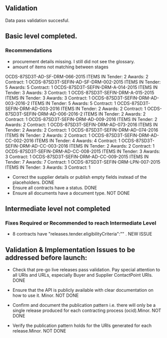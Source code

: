 ## Validation

Data pass validation succesful.

## Basic level completed.

### Recommendations

* procurement details missing. I still did not see the glossary.
* amount of items not matching between stages

OCDS-87SD3T-AD-SF-DRM-066-2015  ITEMS IN Tender:  2  Awards:  2  Contract:  1
OCDS-87SD3T-SEFIN-AD-SF-DRM-002-2015  ITEMS IN Tender:  5  Awards:  5  Contract:  1
OCDS-87SD3T-SEFIN-DRM-A-014-2015  ITEMS IN Tender:  3  Awards:  3  Contract:  1
OCDS-87SD3T-SEFIN-DRM-A-015-2015  ITEMS IN Tender:  3  Awards:  3  Contract:  1
OCDS-87SD3T-SEFIN-DRM-AD-003-2016-2  ITEMS IN Tender:  5  Awards:  5  Contract:  1
OCDS-87SD3T-SEFIN-DRM-AD-003-2016  ITEMS IN Tender:  2  Awards:  2  Contract:  1
OCDS-87SD3T-SEFIN-DRM-AD-006-2016-2  ITEMS IN Tender:  2  Awards:  2  Contract:  1
OCDS-87SD3T-SEFIN-DRM-AD-009-2016  ITEMS IN Tender:  2  Awards:  2  Contract:  1
OCDS-87SD3T-SEFIN-DRM-AD-073-2016  ITEMS IN Tender:  2  Awards:  2  Contract:  1
OCDS-87SD3T-SEFIN-DRM-AD-074-2016  ITEMS IN Tender:  2  Awards:  2  Contract:  1
OCDS-87SD3T-SEFIN-DRM-AD-CC-002-2016  ITEMS IN Tender:  4  Awards:  4  Contract:  1
OCDS-87SD3T-SEFIN-DRM-AD-CC-003-2016  ITEMS IN Tender:  2  Awards:  2  Contract:  1
OCDS-87SD3T-SEFIN-DRM-AD-CC-008-2015  ITEMS IN Tender:  3  Awards:  3  Contract:  1
OCDS-87SD3T-SEFIN-DRM-AD-CC-009-2015  ITEMS IN Tender:  7  Awards:  7  Contract:  1
OCDS-87SD3T-SEFIN-DRM-LPN-007-2015  ITEMS IN Tender:  3  Awards:  3  Contract:  1

* Correct the supplier details or publish empty fields instead of the placeholders. DONE
* Ensure all contracts have a status. DONE
* Ensure all documents have a document type. NOT DONE

## Intermediate level not completed

### Fixes Required or Recommended to reach Intermediate Level

  * 8 contracts have "releases.tender.eligibilityCriteria":"" . NEW ISSUE

## Validation & Implementation Issues to be addressed before launch:

* Check that pre-go live releases pass validation. Pay special attention to all URIs and URLs, especially Buyer and Supplier ContactPoint URIs. DONE

* Ensure that the API is publicly available with clear documentation on how to use it. Minor. NOT DONE
* Confirm and document the publication pattern i.e. there will only be a single release produced for each contracting process (ocid).Minor. NOT DONE
* Verify the publication pattern holds for the URIs generated for each release.Minor. NOT DONE
